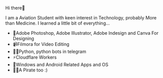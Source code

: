 Hi there👋

I am a Aviation Student with keen interest in Technology, probably More than Medicine.
I learned a little bit of everything...

- 📸Adobe Photoshop, Adobe Illustrator, Adobe Indesign and Canva For Designing
- 📹Filmora for Video Editing
- 👩‍💻Python, python bots in telegram
- ⚡Cloudflare Workers
- 👀Windows and Android Related Apps and OS
- 🏴‍☠️A Pirate too :)
<!---
vivek-5131/vivek-5131 is a ✨ special ✨ repository because its `README.md` (this file) appears on your GitHub profile.
You can click the Preview link to take a look at your changes.
--->
